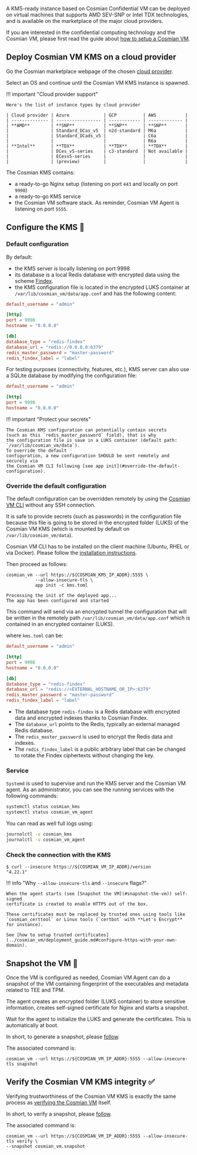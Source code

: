 A KMS-ready instance based on Cosmian Confidential VM can be deployed on virtual machines
that supports AMD SEV-SNP or Intel TDX technologies, and is available on the marketplace of the major cloud providers.

If you are interested in the confidential computing technology and the Cosmian VM,
please first read the guide about [how to setup a Cosmian VM](../../cosmian_vm/deployment_guide.md).

## Deploy Cosmian VM KMS on a cloud provider

Go the Cosmian marketplace webpage of the chosen [cloud provider](https://cosmian.com/fr/marketplaces-fr/).

Select an OS and continue until the Cosmian VM KMS instance is spawned.

!!! important "Cloud provider support"

    Here's the list of instance types by cloud provider

    | Cloud provider | Azure             | GCP          | AWS           |
    | -------------- | ----------------- | ------------ | ------------- |
    | **AMD**        | **SNP**           | **SNP**      | **SNP**       |
    |                | Standard_DCas_v5  | n2d-standard | M6a           |
    |                | Standard_DCads_v5 |              | C6a           |
    |                |                   |              | R6a           |
    | **Intel**      | **TDX**           | **TDX**      | **TDX**       |
    |                | DCes_v5-series    | c3-standard  | Not available |
    |                | ECesv5-series     |              |               |
    |                | (preview)         |              |               |

The Cosmian KMS contains:

- a ready-to-go Nginx setup (listening on port `443` and locally on port `9998`)
- a ready-to-go KMS service
- the Cosmian VM software stack. As reminder, Cosmian VM Agent is listening
  on port `5555`.

## Configure the KMS 📜

### Default configuration

By default:

- the KMS server is locally listening on port 9998
- its database is a local Redis database with encrypted data
  using the scheme [Findex](../../search/findex.md).
- the KMS configuration file is located in the encrypted LUKS container
  at `/var/lib/cosmian_vm/data/app.conf` and has the following content:

```toml
default_username = "admin"

[http]
port = 9998
hostname = "0.0.0.0"

[db]
database_type = "redis-findex"
database_url = "redis://0.0.0.0:6379"
redis_master_password = "master-password"
redis_findex_label = "label"
```

For testing purposes (connectivity, features, etc.), KMS server can also use a SQLite database by modifying the
configuration file:

```toml
default_username = "admin"

[http]
port = 9998
hostname = "0.0.0.0"
```

!!! important "Protect your secrets"

    The Cosmian KMS configuration can potentially contain secrets
    (such as this `redis_master_password` field), that is why
    the configuration file is save in a LUKS container (default path: `/var/lib/cosmian_vm/data`).
    To override the default
    configuration, a new configuration SHOULD be sent remotely and securely via
    the Cosmian VM CLI following [see app init](#override-the-default-configuration).

### Override the default configuration

The default configuration can be overridden remotely by using the
[Cosmian VM CLI](../../cosmian_vm/deployment_guide.md#install-the-cosmian-vm-cli)
without any SSH connection.

It is safe to provide secrets (such as passwords) in
the configuration file because this file is going to be stored in the encrypted
folder (LUKS) of the Cosmian VM KMS (which is mounted by default on `/var/lib/cosmian_vm/data`).

Cosmian VM CLI has to be installed on the client machine (Ubuntu, RHEL or via Docker).
Please follow the [installation instructions](../../cosmian_vm/deployment_guide.md#install-the-cosmian-vm-cli).

Then proceed as follows:

```shell title="On the local machine"
cosmian_vm --url https://${COSMIAN_KMS_IP_ADDR}:5555 \
           --allow-insecure-tls \
           app init -c kms.toml

Processing the init of the deployed app...
The app has been configured and started
```

This command will send via an encrypted tunnel the configuration that will be
written in the remotely path `/var/lib/cosmian_vm/data/app.conf` which is
contained in an encrypted container (LUKS).

where `kms.toml` can be:

```toml
default_username = "admin"

[http]
port = 9998
hostname = "0.0.0.0"

[db]
database_type = "redis-findex"
database_url = "redis://<EXTERNAL_HOSTNAME_OR_IP>:6379"
redis_master_password = "master-password"
redis_findex_label = "label"
```

- The database type `redis-findex` is a Redis database with encrypted data and
  encrypted indexes thanks to Cosmian Findex.
- The `database_url` points to the Redis, typically an external managed Redis database.
- The `redis_master_password` is used to encrypt the Redis data and indexes.
- The `redis_findex_label` is a public arbitrary label that can be changed
  to rotate the Findex ciphertexts without changing the key.

### Service

`Systemd` is used to supervise and run the KMS server and the Cosmian VM agent.
As an administrator, you can see the running services with the following commands:

```sh
systemctl status cosmian_kms
systemctl status cosmian_vm_agent
```

You can read as well full logs using:

```sh
journalctl -u cosmian_kms
journalctl -u cosmian_vm_agent
```

### Check the connection with the KMS

```console
$ curl --insecure https://${COSMIAN_VM_IP_ADDR}/version
"4.22.1"
```

!!! info "Why `--allow-insecure-tls` and `--insecure` flags?"

    When the agent starts (see [Snapshot the VM](#snapshot-the-vm)) self-signed
    certificate is created to enable HTTPS out of the box.

    These certificates must be replaced by trusted ones using tools like
    `cosmian_certtool` or Linux tools (`certbot` with **Let's Encrypt** for instance).

    See [how to setup trusted certificates](../cosmian_vm/deployment_guide.md#configure-https-with-your-own-domain).

## Snapshot the VM 📸

Once the VM is configured as needed, Cosmian VM Agent can do a snapshot of the
VM containing fingerprint of the executables and metadata related to TEE and TPM.

The agent creates an encrypted folder (LUKS container) to store sensitive
information, creates self-signed certificate for Nginx and starts a snapshot.

Wait for the agent to initialize the LUKS and generate the certificates.
This is automatically at boot.

In short, to generate a snapshot, please [follow](../../cosmian_vm/deployment_guide.md#snapshot-the-vm-remotely).

The associated command is:

```console title="On the local machine"
cosmian_vm --url https://${COSMIAN_VM_IP_ADDR}:5555 --allow-insecure-tls snapshot
```

## Verify the Cosmian VM KMS integrity ✅

Verifying trustworthiness of the Cosmian VM KMS is exactly the same process
as [verifying the Cosmian VM](../../cosmian_vm/overview.md) itself.

In short, to verify a snapshot, please [follow](../cosmian_vm/deployment_guide.md#verify-the-vm-snapshot).

The associated command is:

```console title="On the local machine"
cosmian_vm --url https://${COSMIAN_VM_IP_ADDR}:5555 --allow-insecure-tls verify \
--snapshot cosmian_vm.snapshot
```
